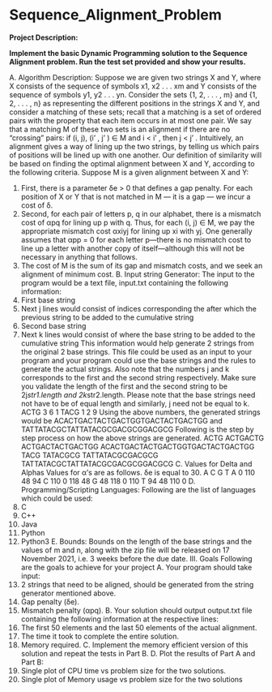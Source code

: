 # Sequence_Alignment_Problem

**Project Description:**

**Implement the basic Dynamic Programming solution to the Sequence Alignment problem. Run
the test set provided and show your results.**

A. Algorithm Description:
Suppose we are given two strings X and Y, where X consists of the sequence of symbols
x1, x2 . . . xm and Y consists of the sequence of symbols y1, y2 . . . yn. Consider the sets {1,
2, . . . , m} and {1, 2, . . . , n} as representing the different positions in the strings X and Y,
and consider a matching of these sets; recall that a matching is a set of ordered pairs with
the property that each item occurs in at most one pair. We say that a matching M of these
two sets is an alignment if there are no “crossing” pairs: if (i, j), (i’ , j’ ) ∈ M and i < i’ ,
then j < j’ . Intuitively, an alignment gives a way of lining up the two strings, by telling
us which pairs of positions will be lined up with one another.
Our definition of similarity will be based on finding the optimal alignment between X
and Y, according to the following criteria. Suppose M is a given alignment between X
and Y:
1. First, there is a parameter δe > 0 that defines a gap penalty. For each position of X
or Y that is not matched in M — it is a gap — we incur a cost of δ.
2. Second, for each pair of letters p, q in our alphabet, there is a mismatch cost of αpq
for lining up p with q. Thus, for each (i, j) ∈ M, we pay the appropriate mismatch
cost αxiyj for lining up xi with yj. One generally assumes that αpp = 0 for each letter
p—there is no mismatch cost to line up a letter with another copy of
itself—although this will not be necessary in anything that follows.
3. The cost of M is the sum of its gap and mismatch costs, and we seek an alignment
of minimum cost.
B. Input string Generator:
The input to the program would be a text file, input.txt containing the following
information:
1. First base string
2. Next j lines would consist of indices corresponding the after which the
previous string to be added to the cumulative string
3. Second base string
4. Next k lines would consist of where the base string to be added to the
cumulative string
This information would help generate 2 strings from the original 2 base strings.
This file could be used as an input to your program and your program could use
the base strings and the rules to generate the actual strings. Also note that the
numbers j and k corresponds to the first and the second string respectively. Make
sure you validate the length of the first and the second string to be
2j*str1.length and 2k*str2.length. Please note that the base strings need
not have to be of equal length and similarly, j need not be equal to k.
ACTG
3
6
1
TACG
1
2
9
Using the above numbers, the generated strings would be
ACACTGACTACTGACTGGTGACTACTGACTGG and
TATTATACGCTATTATACGCGACGCGGACGCG
Following is the step by step process on how the above strings are generated.
ACTG
ACTGACTG
ACTGACTACTGACTGG
ACACTGACTACTGACTGGTGACTACTGACTGG
TACG
TATACGCG
TATTATACGCGACGCG
TATTATACGCTATTATACGCGACGCGGACGCG
C. Values for Delta and Alphas
Values for α’s are as follows. δe is equal to 30.
A C G T
A 0 110 48 94
C 110 0 118 48
G 48 118 0 110
T 94 48 110 0
D. Programming/Scripting Languages:
Following are the list of languages which could be used:
1. C
2. C++
3. Java
4. Python
5. Python3
E. Bounds:
Bounds on the length of the base strings and the values of m and n, along with the
zip file will be released on 17 November 2021, i.e. 3 weeks before the due date.
III. Goals
Following are the goals to achieve for your project
A. Your program should take input:
1. 2 strings that need to be aligned, should be generated from the string
generator mentioned above.
2. Gap penalty (δe).
3. Mismatch penalty (αpq).
B. Your solution should output output.txt file containing the following information at
the respective lines:
1. The first 50 elements and the last 50 elements of the actual alignment.
2. The time it took to complete the entire solution.
3. Memory required.
C. Implement the memory efficient version of this solution and repeat the tests in
Part B.
D. Plot the results of Part A and Part B:
1. Single plot of CPU time vs problem size for the two solutions.
2. Single plot of Memory usage vs problem size for the two solutions
